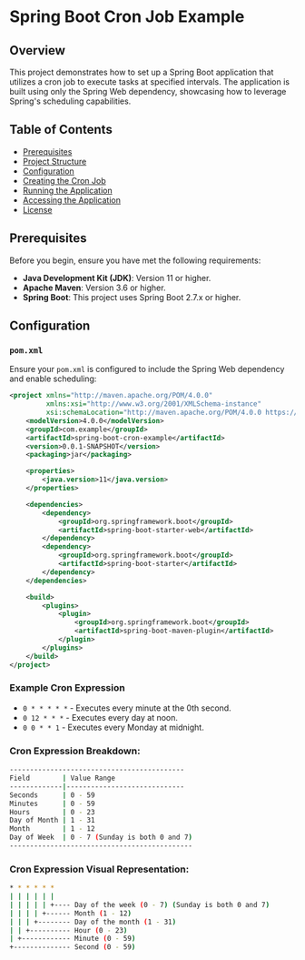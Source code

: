 # Spring Boot Cron Job Example

## Overview

This project demonstrates how to set up a Spring Boot application that utilizes a cron job to execute tasks at specified intervals. The application is built using only the Spring Web dependency, showcasing how to leverage Spring's scheduling capabilities.

## Table of Contents

- [Prerequisites](#prerequisites)
- [Project Structure](#project-structure)
- [Configuration](#configuration)
- [Creating the Cron Job](#creating-the-cron-job)
- [Running the Application](#running-the-application)
- [Accessing the Application](#accessing-the-application)
- [License](#license)

## Prerequisites

Before you begin, ensure you have met the following requirements:

- **Java Development Kit (JDK)**: Version 11 or higher.
- **Apache Maven**: Version 3.6 or higher.
- **Spring Boot**: This project uses Spring Boot 2.7.x or higher.


## Configuration

### `pom.xml`

Ensure your `pom.xml` is configured to include the Spring Web dependency and enable scheduling:

```xml
<project xmlns="http://maven.apache.org/POM/4.0.0"
         xmlns:xsi="http://www.w3.org/2001/XMLSchema-instance"
         xsi:schemaLocation="http://maven.apache.org/POM/4.0.0 https://maven.apache.org/xsd/maven-4.0.0.xsd">
    <modelVersion>4.0.0</modelVersion>
    <groupId>com.example</groupId>
    <artifactId>spring-boot-cron-example</artifactId>
    <version>0.0.1-SNAPSHOT</version>
    <packaging>jar</packaging>

    <properties>
        <java.version>11</java.version>
    </properties>

    <dependencies>
        <dependency>
            <groupId>org.springframework.boot</groupId>
            <artifactId>spring-boot-starter-web</artifactId>
        </dependency>
        <dependency>
            <groupId>org.springframework.boot</groupId>
            <artifactId>spring-boot-starter</artifactId>
        </dependency>
    </dependencies>

    <build>
        <plugins>
            <plugin>
                <groupId>org.springframework.boot</groupId>
                <artifactId>spring-boot-maven-plugin</artifactId>
            </plugin>
        </plugins>
    </build>
</project>
```


### Example Cron Expression

- `0 * * * * *` - Executes every minute at the 0th second.
- `0 12 * * *` - Executes every day at noon.
- `0 0 * * 1` - Executes every Monday at midnight.



### Cron Expression Breakdown:
```sh
-------------------------------------------
Field        | Value Range
-------------|-----------------------------
Seconds      | 0 - 59
Minutes      | 0 - 59
Hours        | 0 - 23
Day of Month | 1 - 31
Month        | 1 - 12
Day of Week  | 0 - 7 (Sunday is both 0 and 7)
---------------------------------------------
```     
     
### Cron Expression Visual Representation:
```sh
* * * * * *
| | | | | |
| | | | | +---- Day of the week (0 - 7) (Sunday is both 0 and 7)
| | | | +------ Month (1 - 12)
| | | +-------- Day of the month (1 - 31)
| | +---------- Hour (0 - 23)
| +------------ Minute (0 - 59)
+-------------- Second (0 - 59)
